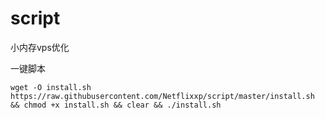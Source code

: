 # script
小内存vps优化

一键脚本

	wget -O install.sh https://raw.githubusercontent.com/Netflixxp/script/master/install.sh && chmod +x install.sh && clear && ./install.sh
